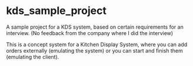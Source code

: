 # kds_sample_project

A sample project for a KDS system, based on certain requirements for an interview. (No feedback from the company where I did the interview)

This is a concept system for a Kitchen Display System, where you can add orders externally (emulating the system) or you can start and finish them (emulating the client).

